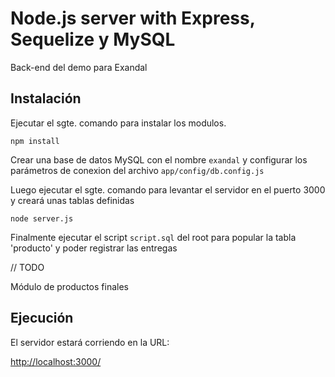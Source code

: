 # Node.js server with Express, Sequelize y MySQL 

Back-end del demo para Exandal

## Instalación

Ejecutar el sgte. comando para instalar los modulos. 

```
npm install
```
Crear una base de datos MySQL con el nombre `exandal` y configurar los parámetros de conexion del
archivo `app/config/db.config.js`

Luego ejecutar el sgte. comando para levantar el servidor en el puerto 3000 y creará unas tablas definidas

```
node server.js
```

Finalmente ejecutar el script `script.sql` del root para popular la tabla 'producto' y poder registrar las entregas

// TODO 

Módulo de productos finales

## Ejecución

El servidor estará corriendo en la URL:

[http://localhost:3000/](http://localhost:3000/)


